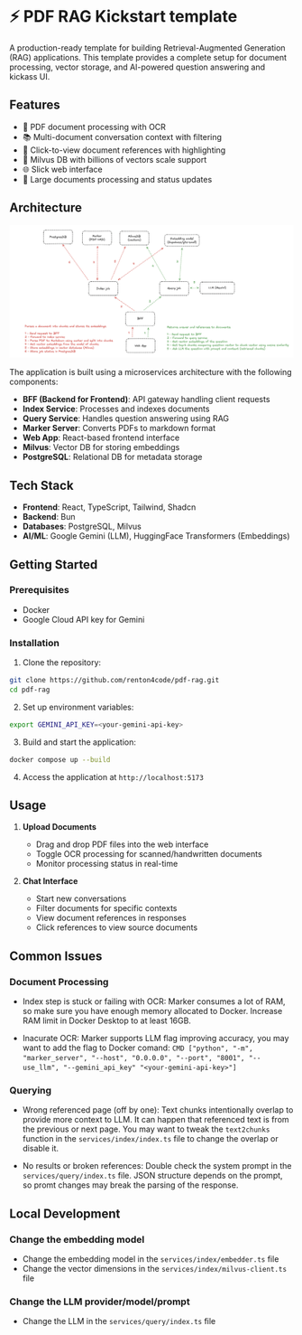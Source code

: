 # ⚡️ PDF RAG Kickstart template

A production-ready template for building Retrieval-Augmented Generation (RAG) applications. This template provides a complete setup for document processing, vector storage, and AI-powered question answering and kickass UI.

## Features

- 📄 PDF document processing with OCR
- 📚 Multi-document conversation context with filtering
- 🎯 Click-to-view document references with highlighting
- 💾 Milvus DB with billions of vectors scale support
- 🌐 Slick web interface
- 🔄 Large documents processing and status updates


## Architecture

![Architecture diagram](./workflow.png)

The application is built using a microservices architecture with the following components:

- **BFF (Backend for Frontend)**: API gateway handling client requests
- **Index Service**: Processes and indexes documents
- **Query Service**: Handles question answering using RAG
- **Marker Server**: Converts PDFs to markdown format
- **Web App**: React-based frontend interface
- **Milvus**: Vector DB for storing embeddings
- **PostgreSQL**: Relational DB for metadata storage

## Tech Stack

- **Frontend**: React, TypeScript, Tailwind, Shadcn
- **Backend**: Bun
- **Databases**: PostgreSQL, Milvus
- **AI/ML**: Google Gemini (LLM), HuggingFace Transformers (Embeddings)

## Getting Started

### Prerequisites

- Docker
- Google Cloud API key for Gemini

### Installation

1. Clone the repository:

```bash
git clone https://github.com/renton4code/pdf-rag.git
cd pdf-rag
```

2. Set up environment variables:

```bash
export GEMINI_API_KEY=<your-gemini-api-key>
```

3. Build and start the application:

```bash
docker compose up --build
```

4. Access the application at `http://localhost:5173`


## Usage

1. **Upload Documents**
   - Drag and drop PDF files into the web interface
   - Toggle OCR processing for scanned/handwritten documents
   - Monitor processing status in real-time

2. **Chat Interface**
   - Start new conversations
   - Filter documents for specific contexts
   - View document references in responses
   - Click references to view source documents
  
## Common Issues

### Document Processing

- Index step is stuck or failing with OCR: Marker consumes a lot of RAM, so make sure you have enough memory allocated to Docker. Increase RAM limit in Docker Desktop to at least 16GB.

- Inacurate OCR: Marker supports LLM flag improving accuracy, you may want to add the flag to Docker comand:
```CMD ["python", "-m", "marker_server", "--host", "0.0.0.0", "--port", "8001", "--use_llm", "--gemini_api_key" "<your-gemini-api-key>"]```

### Querying

- Wrong referenced page (off by one): Text chunks intentionally overlap to provide more context to LLM. It can happen that referenced text is from the previous or next page. You may want to tweak the `text2chunks` function in the `services/index/index.ts` file to change the overlap or disable it.

- No results or broken references: Double check the system prompt in the `services/query/index.ts` file. JSON structure depends on the prompt, so promt changes may break the parsing of the response.

## Local Development

### Change the embedding model

- Change the embedding model in the `services/index/embedder.ts` file
- Change the vector dimensions in the `services/index/milvus-client.ts` file

### Change the LLM provider/model/prompt

- Change the LLM in the `services/query/index.ts` file



